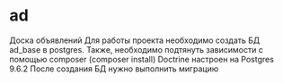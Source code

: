 # ad
Доска объявлений
Для работы проекта необходимо создать БД ad_base в postgres.
Также, необходимо подтянуть зависимости с помощью composer (composer install)
Doctrine настроен на Postgres 9.6.2
После создания БД нужно выполнить миграцию
